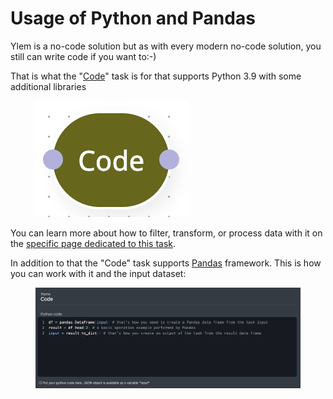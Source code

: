 # Usage of Python and Pandas

Ylem is a no-code solution but as with every modern no-code solution, you still can write code if you want to:-)

That is what the "[Code](../../pipelines/tasks-ip/code.md)" task is for that supports Python 3.9 with some additional libraries

<figure><img src="../../.gitbook/assets/Screenshot 2024-04-29 at 20.23.05.png" alt=""><figcaption></figcaption></figure>

You can learn more about how to filter, transform, or process data with it on the [specific page dedicated to this task](../../pipelines/tasks-ip/code.md).

In addition to that the "Code" task supports [Pandas](https://pandas.pydata.org/) framework. This is how you can work with it and the input dataset:

<figure><img src="../../.gitbook/assets/Screenshot 2024-04-29 at 20.43.59.png" alt=""><figcaption></figcaption></figure>
